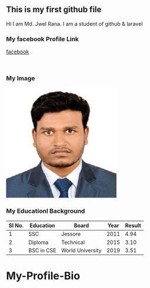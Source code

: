 ## This is my first github file

<p>Hi I am Md. Jwel Rana. I am a student of github & laravel</p>  

### My facebook Profile Link
[facebook][facebook]  

<br>

### My Image

<img src="./image/jwel.jpg"/>  

</br>

### My Educationl Background
<table>
<thear>
    <tr>
    <th>Sl No.</th>
    <th>Education</th>
    <th>Board</th>
    <th>Year</th>
    <th>Result</th>
    </tr>
</thead>
<tbody>
    <tr>
        <td>1</td>
        <td>SSC</td>
        <td>Jessore</td>
        <td>2011</td>
        <td>4.94</td>
    </tr>
    <tr>
        <td>2</td>
        <td>Diploma</td>
        <td>Technical</td>
        <td>2015</td>
        <td>3.10</td>
    </tr>
    <tr>
        <td>3</td>
        <td>BSC in CSE</td>
        <td>World University</td>
        <td>2019</td>
        <td>3.51</td>
    </tr>
</tbody>
</table>


<!-- all link -->
[facebook]:www.facebook.com/jwel.rana.1029
# My-Profile-Bio
